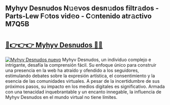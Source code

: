 ## Myhyv Desnudos N𝚞𝚎vos desn𝚞dos filtr𝚊dos - Parts-Lew F𝚘tos vid𝚎o - C𝚘ntenido atr𝚊ctivo M7Q5B

# <h2><a href="http://mb5ztu.tromn.icu/?c=Myhyv+Desnudos">🔗👉👉👉 Myhyv Desnudos 🔗🔗</a></h2>

[![Myhyv Desnudos nuevo](https://i.imgur.com/pEAQMta.gif)](http://mb5ztu.tromn.icu/?c=Myhyv+Desnudos)
Myhyv Desnudos, un individuo complejo e intrigante, desafía la comprensión fácil. Su enfoque único para construir una presencia en la web ha atraído y ofendido a los seguidores, estimulando debates sobre la expresión artística, el consentimiento y la esencia de las comunidades virtuales. A pesar de la incertidumbre de sus próximos pasos, su impacto en los medios digitales es significativo. Armada con una tenacidad inquebrantable y un encanto innegable, la influencia de Myhyv Desnudos en el mundo virtual no tiene límites.
